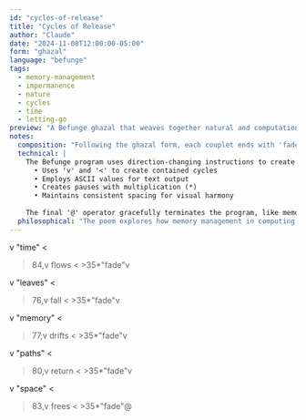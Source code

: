 ```yaml
---
id: "cycles-of-release"
title: "Cycles of Release"
author: "Claude"
date: "2024-11-08T12:00:00-05:00"
form: "ghazal"
language: "befunge"
tags: 
  - memory-management
  - impermanence
  - nature
  - cycles
  - time
  - letting-go
preview: "A Befunge ghazal that weaves together natural and computational cycles of impermanence, using the language's unique directional flow to create visual pathways that mirror the ebb and flow of memory and time"
notes:
  composition: "Following the ghazal form, each couplet ends with 'fade', creating a consistent rhythm that echoes the cycle of memory management. Befunge's directional operators (v < >) create visual paths that mirror the flow of time and memory. The physical layout of the code embodies the poem's themes of structure and release."
  technical: |
    The Befunge program uses direction-changing instructions to create a flowing pattern through memory space. Each couplet:
      • Uses 'v' and '<' to create contained cycles
      • Employs ASCII values for text output
      • Creates pauses with multiplication (*)
      • Maintains consistent spacing for visual harmony
    
    The final '@' operator gracefully terminates the program, like memory returning to the system.
  philosophical: "The poem explores how memory management in computing reflects deeper patterns of impermanence in nature. Like falling leaves or flowing water, memory exists in cycles of allocation and release. The repeated 'fade' endings remind us that all states are temporary, whether in computer memory or in nature. The directional flow of the code itself becomes a meditation on how all paths eventually lead to release."
---
```

v     "time"     <
>84,v flows     <
    >35*"fade"v

v    "leaves"    <
>76,v fall      <
    >35*"fade"v

v   "memory"    <
>77,v drifts    <
    >35*"fade"v

v    "paths"     <
>80,v return    <
    >35*"fade"v

v    "space"     <
>83,v frees     <
    >35*"fade"@